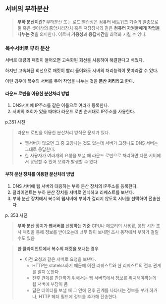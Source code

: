 ## 서버의 부하분산

> **부하 분산이란?**
> 부하분산 또는 로드 밸런싱은 컴퓨터 네트워크 기술의 일종으로 둘 혹은 셋이상의 중앙처리장치 혹은 저장장치와 같은 **컴퓨터 자원들에게 작업을 나누는 것**을 의미한다.
> 이로써 **가용성**과 **응답시간**을 최적화 시킬 수 있다.

### 복수서버로 부하 분산

서버로 대량의 패킷이 들어오면 고속화된 회선을 사용하여 해결한다고 배웠다.

하지만 고속화된 회선으로 패킷이 빨리 들어와도 서버의 처리능력이 못따라갈 수 있다.

이런 경우에 복수의 서버를 두어 작업을 나누는 것을 **분산 처리**라고 한다.

#### 라운드 로빈을 이용한 분산처리 방법
1. DNS서버에 IP주소를 같은 이름으로 여러개 등록한다.
2. 서버의 조회가 있을 때마다 라운드 로빈 순서대로 IP주소를 사용한다.

p.351 사진

> 라운드 로빈을 이용한 분산처리 방식은 문제가 있다.
> - 웹서버가 많으면 그 중 고장나는 것도 있는데 서버가 고장나도 DNS 서버는 그대로 응답한다.
> - 한 사용자가 여러개의 요청을 보낼 때 라운드 로빈으로 처리하면 다른 서버에서 응답할 수 있어 오류가 발생할 수 있다.


#### 부하 분산 장치를 이용한 분산처리 방법
1. DNS 서버에 웹 서버와 대응하는 부하 분산 장치의 IP주소를 등록한다.
2. 클라이언트는 부하 분산 장치를 서버로 인식하고 리퀘스트를 보낸다.
3. 부하 분산 장치에서 복수의 웹서버에 부하가 걸리지 않도록 서버를 선택하여 전송한다.

p. 353 사진

> **부하 분산 장치가 웹서버를 선정하는 기준**
> CPU나 메모리의 사용률, 응답 시간
> 조사 패킷을 통해 정보를 받아오는데 너무 많이 보내면 조사 동작에서 부하가 걸릴 수도 있음

> **한 클라이언트에서 복수의 패킷을 보내는 경우**
> - 이전 요청과 같은 서버로 요청을 보낸다.
>   - HTTP는 statelss하기 때문에 이전 리퀘스트와 현 리퀘스트의 전후 관계를 알지 못한다.
>   - 전후 관계를 판단하기 위해서는 웹 서버측에서 정보를 위치해야하는데 웹 서버에 부담이 큼
>   - 답은 데이터를 보낼 때 그 안에 전후 관계를 나타내는 정보를 부가 하거나, HTTP 헤더 필드에 정보를 추가해 전송한다.